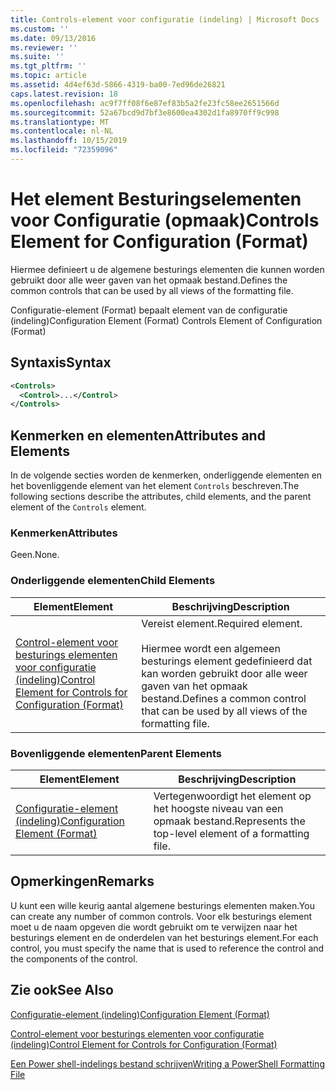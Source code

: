 ```yaml
---
title: Controls-element voor configuratie (indeling) | Microsoft Docs
ms.custom: ''
ms.date: 09/13/2016
ms.reviewer: ''
ms.suite: ''
ms.tgt_pltfrm: ''
ms.topic: article
ms.assetid: 4d4ef63d-5866-4319-ba00-7ed96de26821
caps.latest.revision: 18
ms.openlocfilehash: ac9f7ff08f6e87ef83b5a2fe23fc58ee2651566d
ms.sourcegitcommit: 52a67bcd9d7bf3e8600ea4302d1fa8970ff9c998
ms.translationtype: MT
ms.contentlocale: nl-NL
ms.lasthandoff: 10/15/2019
ms.locfileid: "72359096"
---
```

# <a name="controls-element-for-configuration-format"></a><span data-ttu-id="de415-102">Het element Besturingselementen voor Configuratie (opmaak)</span><span class="sxs-lookup"><span data-stu-id="de415-102">Controls Element for Configuration (Format)</span></span>

<span data-ttu-id="de415-103">Hiermee definieert u de algemene besturings elementen die kunnen worden gebruikt door alle weer gaven van het opmaak bestand.</span><span class="sxs-lookup"><span data-stu-id="de415-103">Defines the common controls that can be used by all views of the formatting file.</span></span>

<span data-ttu-id="de415-104">Configuratie-element (Format) bepaalt element van de configuratie (indeling)</span><span class="sxs-lookup"><span data-stu-id="de415-104">Configuration Element (Format) Controls Element of Configuration (Format)</span></span>

## <a name="syntax"></a><span data-ttu-id="de415-105">Syntaxis</span><span class="sxs-lookup"><span data-stu-id="de415-105">Syntax</span></span>

```xml
<Controls>
  <Control>...</Control>
</Controls>
```

## <a name="attributes-and-elements"></a><span data-ttu-id="de415-106">Kenmerken en elementen</span><span class="sxs-lookup"><span data-stu-id="de415-106">Attributes and Elements</span></span>

<span data-ttu-id="de415-107">In de volgende secties worden de kenmerken, onderliggende elementen en het bovenliggende element van het element `Controls` beschreven.</span><span class="sxs-lookup"><span data-stu-id="de415-107">The following sections describe the attributes, child elements, and the parent element of the `Controls` element.</span></span>

### <a name="attributes"></a><span data-ttu-id="de415-108">Kenmerken</span><span class="sxs-lookup"><span data-stu-id="de415-108">Attributes</span></span>

<span data-ttu-id="de415-109">Geen.</span><span class="sxs-lookup"><span data-stu-id="de415-109">None.</span></span>

### <a name="child-elements"></a><span data-ttu-id="de415-110">Onderliggende elementen</span><span class="sxs-lookup"><span data-stu-id="de415-110">Child Elements</span></span>

|<span data-ttu-id="de415-111">Element</span><span class="sxs-lookup"><span data-stu-id="de415-111">Element</span></span>|<span data-ttu-id="de415-112">Beschrijving</span><span class="sxs-lookup"><span data-stu-id="de415-112">Description</span></span>|
|-------------|-----------------|
|[<span data-ttu-id="de415-113">Control-element voor besturings elementen voor configuratie (indeling)</span><span class="sxs-lookup"><span data-stu-id="de415-113">Control Element for Controls for Configuration (Format)</span></span>](./control-element-for-controls-for-configuration-format.md)|<span data-ttu-id="de415-114">Vereist element.</span><span class="sxs-lookup"><span data-stu-id="de415-114">Required element.</span></span><br /><br /> <span data-ttu-id="de415-115">Hiermee wordt een algemeen besturings element gedefinieerd dat kan worden gebruikt door alle weer gaven van het opmaak bestand.</span><span class="sxs-lookup"><span data-stu-id="de415-115">Defines a common control that can be used by all views of the formatting file.</span></span>|

### <a name="parent-elements"></a><span data-ttu-id="de415-116">Bovenliggende elementen</span><span class="sxs-lookup"><span data-stu-id="de415-116">Parent Elements</span></span>

|<span data-ttu-id="de415-117">Element</span><span class="sxs-lookup"><span data-stu-id="de415-117">Element</span></span>|<span data-ttu-id="de415-118">Beschrijving</span><span class="sxs-lookup"><span data-stu-id="de415-118">Description</span></span>|
|-------------|-----------------|
|[<span data-ttu-id="de415-119">Configuratie-element (indeling)</span><span class="sxs-lookup"><span data-stu-id="de415-119">Configuration Element (Format)</span></span>](./configuration-element-format.md)|<span data-ttu-id="de415-120">Vertegenwoordigt het element op het hoogste niveau van een opmaak bestand.</span><span class="sxs-lookup"><span data-stu-id="de415-120">Represents the top-level element of a formatting file.</span></span>|

## <a name="remarks"></a><span data-ttu-id="de415-121">Opmerkingen</span><span class="sxs-lookup"><span data-stu-id="de415-121">Remarks</span></span>

<span data-ttu-id="de415-122">U kunt een wille keurig aantal algemene besturings elementen maken.</span><span class="sxs-lookup"><span data-stu-id="de415-122">You can create any number of common controls.</span></span> <span data-ttu-id="de415-123">Voor elk besturings element moet u de naam opgeven die wordt gebruikt om te verwijzen naar het besturings element en de onderdelen van het besturings element.</span><span class="sxs-lookup"><span data-stu-id="de415-123">For each control, you must specify the name that is used to reference the control and the components of the control.</span></span>

## <a name="see-also"></a><span data-ttu-id="de415-124">Zie ook</span><span class="sxs-lookup"><span data-stu-id="de415-124">See Also</span></span>

[<span data-ttu-id="de415-125">Configuratie-element (indeling)</span><span class="sxs-lookup"><span data-stu-id="de415-125">Configuration Element (Format)</span></span>](./configuration-element-format.md)

[<span data-ttu-id="de415-126">Control-element voor besturings elementen voor configuratie (indeling)</span><span class="sxs-lookup"><span data-stu-id="de415-126">Control Element for Controls for Configuration (Format)</span></span>](./control-element-for-controls-for-configuration-format.md)

[<span data-ttu-id="de415-127">Een Power shell-indelings bestand schrijven</span><span class="sxs-lookup"><span data-stu-id="de415-127">Writing a PowerShell Formatting File</span></span>](./writing-a-powershell-formatting-file.md)
